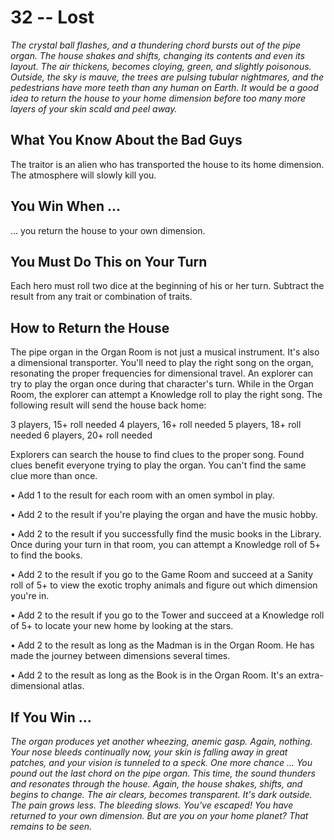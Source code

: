 # 32 -- Lost

_The crystal ball flashes, and a thundering chord bursts out of the pipe organ. The house shakes and shifts, changing its contents and even its layout. The air thickens, becomes cloying, green, and slightly poisonous. Outside, the sky is mauve, the trees are pulsing tubular nightmares, and the pedestrians have more teeth than any human on Earth._
_It would be a good idea to return the house to your home dimension before too many more layers of your skin scald and peel away._

## What You Know About the Bad Guys

The traitor is an alien who has transported the house to its home dimension. The atmosphere will slowly kill you.

## You Win When ...

... you return the house to your own dimension.

## You Must Do This on Your Turn

Each hero must roll two dice at the beginning of his or her turn. Subtract the result from any trait or combination of traits.

## How to Return the House

The pipe organ in the Organ Room is not just a musical instrument. It's also a dimensional transporter. You'll need to play the right song on the organ, resonating the proper frequencies for dimensional travel.
An explorer can try to play the organ once during that character's turn. While in the Organ Room, the explorer can attempt a Knowledge roll to play the right song. The following result will send the house back home:

3 players, 15+ roll needed
4 players, 16+ roll needed
5 players, 18+ roll needed
6 players, 20+ roll needed

Explorers can search the house to find clues to the proper song. Found clues benefit everyone trying to play the organ. You can't find the same clue more than once.

• Add 1 to the result for each room with an omen symbol in play.

• Add 2 to the result if you're playing the organ and have the music hobby.

• Add 2 to the result if you successfully find the music books in the Library. Once during your turn in that room, you can attempt a Knowledge roll of 5+ to find the books.

• Add 2 to the result if you go to the Game Room and succeed at a Sanity roll of 5+ to view the exotic trophy animals and figure out which dimension you're in.

• Add 2 to the result if you go to the Tower and succeed at a Knowledge roll of 5+ to locate your new home by looking at the stars.

• Add 2 to the result as long as the Madman is in the Organ Room. He has made the journey between dimensions several times.

• Add 2 to the result as long as the Book is in the Organ Room. It's an extra-dimensional atlas.

## If You Win ...

_The organ produces yet another wheezing, anemic gasp. Again, nothing. Your nose bleeds continually now, your skin is falling away in great patches, and your vision is tunneled to a speck. One more chance ..._
_You pound out the last chord on the pipe organ. This time, the sound thunders and resonates through the house. Again, the house shakes, shifts, and begins to change. The air clears, becomes transparent. It's dark outside._
_The pain grows less. The bleeding slows. You've escaped! You have returned to your own dimension. But are you on your home planet?_
_That remains to be seen._
